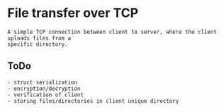 # File transfer over TCP
    A simple TCP connection between client to server, where the client uploads files from a
    specific directory.

## ToDo
    - struct serialization
    - encryption/decryption
    - verification of client
    - storing files/directories in client unique directory
